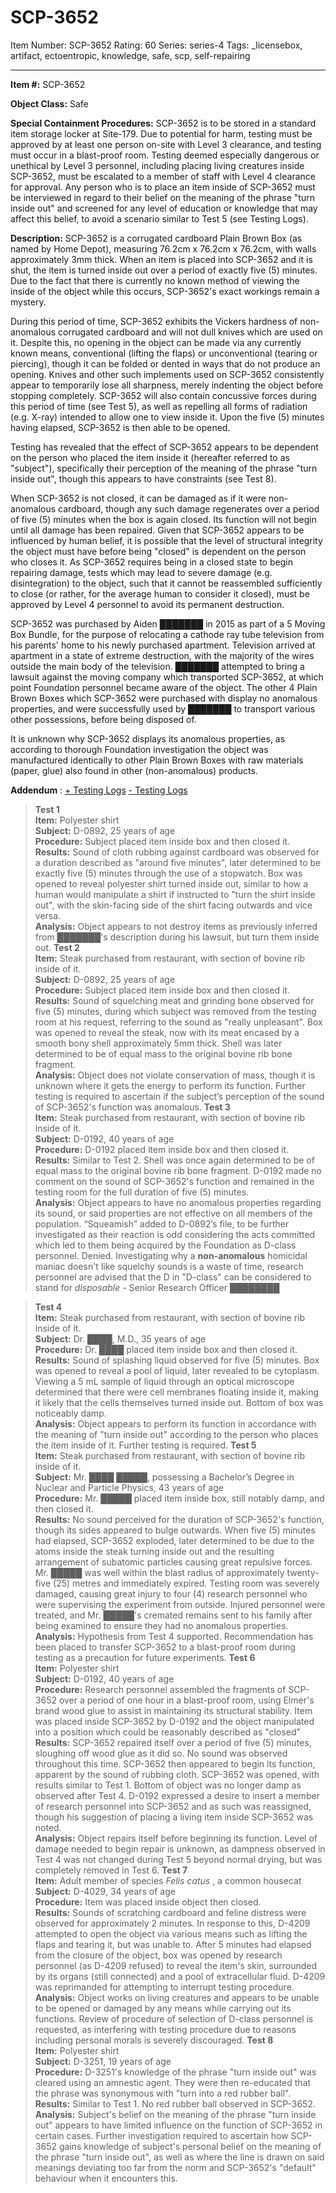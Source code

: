 # SCP-3652
Item Number: SCP-3652
Rating: 60
Series: series-4
Tags: _licensebox, artifact, ectoentropic, knowledge, safe, scp, self-repairing

---

  
  
**Item #:** SCP-3652  
  
**Object Class:** Safe  
  
**Special Containment Procedures:** SCP-3652 is to be stored in a standard item storage locker at Site-179. Due to potential for harm, testing must be approved by at least one person on-site with Level 3 clearance, and testing must occur in a blast-proof room. Testing deemed especially dangerous or unethical by Level 3 personnel, including placing living creatures inside SCP-3652, must be escalated to a member of staff with Level 4 clearance for approval. Any person who is to place an item inside of SCP-3652 must be interviewed in regard to their belief on the meaning of the phrase "turn inside out" and screened for any level of education or knowledge that may affect this belief, to avoid a scenario similar to Test 5 (see Testing Logs).  
  
**Description:** SCP-3652 is a corrugated cardboard Plain Brown Box (as named by Home Depot), measuring 76.2cm x 76.2cm x 76.2cm, with walls approximately 3mm thick. When an item is placed into SCP-3652 and it is shut, the item is turned inside out over a period of exactly five (5) minutes. Due to the fact that there is currently no known method of viewing the inside of the object while this occurs, SCP-3652's exact workings remain a mystery.  
  
During this period of time, SCP-3652 exhibits the Vickers hardness of non-anomalous corrugated cardboard and will not dull knives which are used on it. Despite this, no opening in the object can be made via any currently known means, conventional (lifting the flaps) or unconventional (tearing or piercing), though it can be folded or dented in ways that do not produce an opening. Knives and other such implements used on SCP-3652 consistently appear to temporarily lose all sharpness, merely indenting the object before stopping completely. SCP-3652 will also contain concussive forces during this period of time (see Test 5), as well as repelling all forms of radiation (e.g. X-ray) intended to allow one to view inside it. Upon the five (5) minutes having elapsed, SCP-3652 is then able to be opened.  
  
Testing has revealed that the effect of SCP-3652 appears to be dependent on the person who placed the item inside it (hereafter referred to as "subject"), specifically their perception of the meaning of the phrase "turn inside out", though this appears to have constraints (see Test 8).  
  
When SCP-3652 is not closed, it can be damaged as if it were non-anomalous cardboard, though any such damage regenerates over a period of five (5) minutes when the box is again closed. Its function will not begin until all damage has been repaired. Given that SCP-3652 appears to be influenced by human belief, it is possible that the level of structural integrity the object must have before being "closed" is dependent on the person who closes it. As SCP-3652 requires being in a closed state to begin repairing damage, tests which may lead to severe damage (e.g. disintegration) to the object, such that it cannot be reassembled sufficiently to close (or rather, for the average human to consider it closed), must be approved by Level 4 personnel to avoid its permanent destruction.  
  
SCP-3652 was purchased by Aiden ███████ in 2015 as part of a 5 Moving Box Bundle, for the purpose of relocating a cathode ray tube television from his parents' home to his newly purchased apartment. Television arrived at apartment in a state of extreme destruction, with the majority of the wires outside the main body of the television. ███████ attempted to bring a lawsuit against the moving company which transported SCP-3652, at which point Foundation personnel became aware of the object. The other 4 Plain Brown Boxes which SCP-3652 were purchased with display no anomalous properties, and were successfully used by ███████ to transport various other possessions, before being disposed of.  
  
It is unknown why SCP-3652 displays its anomalous properties, as according to thorough Foundation investigation the object was manufactured identically to other Plain Brown Boxes with raw materials (paper, glue) also found in other (non-anomalous) products.  
  
**Addendum** : 
[\+ Testing Logs](javascript:;)
[\- Testing Logs](javascript:;)
> **Test 1**  
>  **Item:** Polyester shirt  
>  **Subject:** D-0892, 25 years of age  
>  **Procedure:** Subject placed item inside box and then closed it.  
>  **Results:** Sound of cloth rubbing against cardboard was observed for a duration described as "around five minutes", later determined to be exactly five (5) minutes through the use of a stopwatch. Box was opened to reveal polyester shirt turned inside out, similar to how a human would manipulate a shirt if instructed to "turn the shirt inside out", with the skin-facing side of the shirt facing outwards and vice versa.  
>  **Analysis:** Object appears to not destroy items as previously inferred from ███████'s description during his lawsuit, but turn them inside out.
> **Test 2**  
>  **Item:** Steak purchased from restaurant, with section of bovine rib inside of it.  
>  **Subject:** D-0892, 25 years of age  
>  **Procedure:** Subject placed item inside box and then closed it.  
>  **Results:** Sound of squelching meat and grinding bone observed for five (5) minutes, during which subject was removed from the testing room at his request, referring to the sound as "really unpleasant". Box was opened to reveal the steak, now with its meat encased by a smooth bony shell approximately 5mm thick. Shell was later determined to be of equal mass to the original bovine rib bone fragment.  
>  **Analysis:** Object does not violate conservation of mass, though it is unknown where it gets the energy to perform its function. Further testing is required to ascertain if the subject’s perception of the sound of SCP-3652's function was anomalous.
> **Test 3**  
>  **Item:** Steak purchased from restaurant, with section of bovine rib inside of it.  
>  **Subject:** D-0192, 40 years of age  
>  **Procedure:** D-0192 placed item inside box and then closed it.  
>  **Results:** Similar to Test 2. Shell was once again determined to be of equal mass to the original bovine rib bone fragment. D-0192 made no comment on the sound of SCP-3652's function and remained in the testing room for the full duration of five (5) minutes.  
>  **Analysis:** Object appears to have no anomalous properties regarding its sound, or said properties are not effective on all members of the population. “Squeamish” added to D-0892’s file, to be further investigated as their reaction is odd considering the acts committed which led to them being acquired by the Foundation as D-class personnel.
> Denied. Investigating why a **non-anomalous** homicidal maniac doesn't like squelchy sounds is a waste of time, research personnel are advised that the D in "D-class" can be considered to stand for _disposable_ \- Senior Research Officer ████████
  

> **Test 4**  
>  **Item:** Steak purchased from restaurant, with section of bovine rib inside of it.  
>  **Subject:** Dr. ████, M.D., 35 years of age  
>  **Procedure:** Dr. ████ placed item inside box and then closed it.  
>  **Results:** Sound of splashing liquid observed for five (5) minutes. Box was opened to reveal a pool of liquid, later revealed to be cytoplasm. Viewing a 5 mL sample of liquid through an optical microscope determined that there were cell membranes floating inside it, making it likely that the cells themselves turned inside out. Bottom of box was noticeably damp.  
>  **Analysis:** Object appears to perform its function in accordance with the meaning of "turn inside out" according to the person who places the item inside of it. Further testing is required.
> **Test 5**  
>  **Item:** Steak purchased from restaurant, with section of bovine rib inside of it.  
>  **Subject:** Mr. ████ █████, possessing a Bachelor’s Degree in Nuclear and Particle Physics, 43 years of age  
>  **Procedure:** Mr. █████ placed item inside box, still notably damp, and then closed it.  
>  **Results:** No sound perceived for the duration of SCP-3652's function, though its sides appeared to bulge outwards. When five (5) minutes had elapsed, SCP-3652 exploded, later determined to be due to the atoms inside the steak turning inside out and the resulting arrangement of subatomic particles causing great repulsive forces. Mr. █████ was well within the blast radius of approximately twenty-five (25) metres and immediately expired. Testing room was severely damaged, causing great injury to four (4) research personnel who were supervising the experiment from outside. Injured personnel were treated, and Mr. █████'s cremated remains sent to his family after being examined to ensure they had no anomalous properties.  
>  **Analysis:** Hypothesis from Test 4 supported. Recommendation has been placed to transfer SCP-3652 to a blast-proof room during testing as a precaution for future experiments.
> **Test 6**  
>  **Item:** Polyester shirt  
>  **Subject:** D-0192, 40 years of age  
>  **Procedure:** Research personnel assembled the fragments of SCP-3652 over a period of one hour in a blast-proof room, using Elmer's brand wood glue to assist in maintaining its structural stability. Item was placed inside SCP-3652 by D-0192 and the object manipulated into a position which could be reasonably described as "closed"  
>  **Results:** SCP-3652 repaired itself over a period of five (5) minutes, sloughing off wood glue as it did so. No sound was observed throughout this time. SCP-3652 then appeared to begin its function, apparent by the sound of rubbing cloth. SCP-3652 was opened, with results similar to Test 1. Bottom of object was no longer damp as observed after Test 4. D-0192 expressed a desire to insert a member of research personnel into SCP-3652 and as such was reassigned, though his suggestion of placing a living item inside SCP-3652 was noted.  
>  **Analysis:** Object repairs itself before beginning its function. Level of damage needed to begin repair is unknown, as dampness observed in Test 4 was not changed during Test 5 beyond normal drying, but was completely removed in Test 6.
> **Test 7**  
>  **Item:** Adult member of species _Felis catus_ , a common housecat  
>  **Subject:** D-4029, 34 years of age  
>  **Procedure:** Item was placed inside object then closed.  
>  **Results:** Sounds of scratching cardboard and feline distress were observed for approximately 2 minutes. In response to this, D-4209 attempted to open the object via various means such as lifting the flaps and tearing it, but was unable to. After 5 minutes had elapsed from the closure of the object, box was opened by research personnel (as D-4209 refused) to reveal the item's skin, surrounded by its organs (still connected) and a pool of extracellular fluid. D-4209 was reprimanded for attempting to interrupt testing procedure.  
>  **Analysis:** Object works on living creatures and appears to be unable to be opened or damaged by any means while carrying out its functions. Review of procedure of selection of D-class personnel is requested, as interfering with testing procedure due to reasons including personal morals is severely discouraged.
> **Test 8**  
>  **Item:** Polyester shirt  
>  **Subject:** D-3251, 19 years of age  
>  **Procedure:** D-3251's knowledge of the phrase "turn inside out" was cleared using an amnestic agent. They were then re-educated that the phrase was synonymous with "turn into a red rubber ball".  
>  **Results:** Similar to Test 1. No red rubber ball observed in SCP-3652.  
>  **Analysis:** Subject's belief on the meaning of the phrase "turn inside out" appears to have limited influence on the function of SCP-3652 in certain cases. Further investigation required to ascertain how SCP-3652 gains knowledge of subject's personal belief on the meaning of the phrase "turn inside out", as well as where the line is drawn on said meanings deviating too far from the norm and SCP-3652's "default" behaviour when it encounters this.